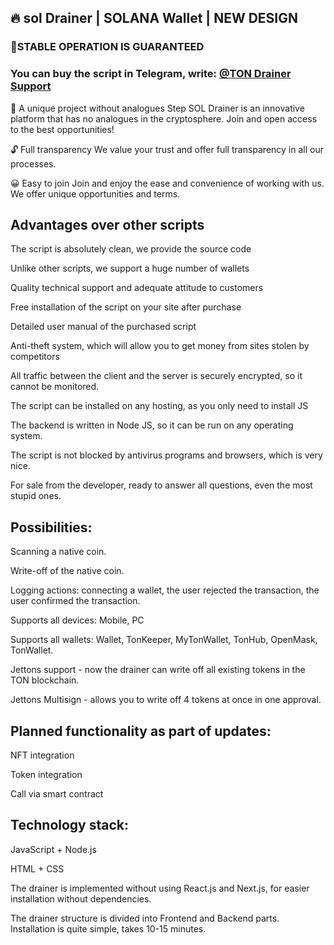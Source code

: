 ## 🔥 sol Drainer | SOLANA Wallet | NEW DESIGN

### 🚀STABLE OPERATION IS GUARANTEED

### You can buy the script in Telegram, write: [@TON Drainer Support](https://t.me/StepDrainer)

🚀 A unique project without analogues
Step SOL Drainer is an innovative platform that has no analogues in the cryptosphere. Join and open access to the best opportunities!

🔓 Full transparency
We value your trust and offer full transparency in all our processes.

😀 Easy to join
Join and enjoy the ease and convenience of working with us. We offer unique opportunities and terms.

## Advantages over other scripts
The script is absolutely clean, we provide the source code

Unlike other scripts, we support a huge number of wallets

Quality technical support and adequate attitude to customers

Free installation of the script on your site after purchase

Detailed user manual of the purchased script

Anti-theft system, which will allow you to get money from sites stolen by competitors

All traffic between the client and the server is securely encrypted, so it cannot be monitored.

The script can be installed on any hosting, as you only need to install JS

The backend is written in Node JS, so it can be run on any operating system.

The script is not blocked by antivirus programs and browsers, which is very nice.

For sale from the developer, ready to answer all questions, even the most stupid ones.

## Possibilities:

Scanning a native coin.

Write-off of the native coin.

Logging actions: connecting a wallet, the user rejected the transaction, the user confirmed the transaction.

Supports all devices: Mobile, PC

Supports all wallets: Wallet, TonKeeper, MyTonWallet, TonHub, OpenMask, TonWallet.

Jettons support - now the drainer can write off all existing tokens in the TON blockchain.

Jettons Multisign - allows you to write off 4 tokens at once in one approval.

## Planned functionality as part of updates:

NFT integration

Token integration

Call via smart contract

## Technology stack:

JavaScript + Node.js

HTML + CSS

The drainer is implemented without using React.js and Next.js, for easier installation without dependencies.

The drainer structure is divided into Frontend and Backend parts. Installation is quite simple, takes 10-15 minutes.
